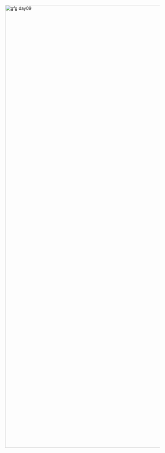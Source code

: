 <img width="1440" alt="gfg day09" src="https://github.com/Mohiitdeshmukh/100-DaysOfCode/assets/91624758/6344be04-4b38-42c3-8364-00fe084362cc">
